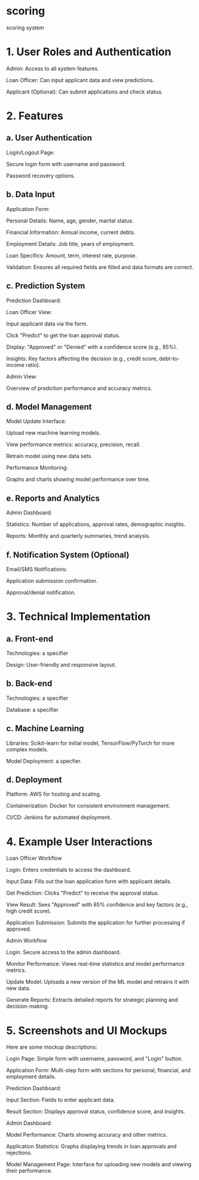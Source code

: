 # scoring
scoring system 

# 1. User Roles and Authentication

Admin: Access to all system features.

Loan Officer: Can input applicant data and view predictions.

Applicant (Optional): Can submit applications and check status.

# 2. Features

## a. User Authentication

Login/Logout Page:

Secure login form with username and password.

Password recovery options.

## b. Data Input

Application Form:

Personal Details: Name, age, gender, marital status.

Financial Information: Annual income, current debts.

Employment Details: Job title, years of employment.

Loan Specifics: Amount, term, interest rate, purpose.

Validation: Ensures all required fields are filled and data formats are correct.

## c. Prediction System

Prediction Dashboard:

Loan Officer View:

Input applicant data via the form.

Click "Predict" to get the loan approval status.

Display: "Approved" or "Denied" with a confidence score (e.g., 85%).

Insights: Key factors affecting the decision (e.g., credit score, debt-to-income ratio).

Admin View:

Overview of prediction performance and accuracy metrics.

## d. Model Management

Model Update Interface:

Upload new machine learning models.

View performance metrics: accuracy, precision, recall.

Retrain model using new data sets.

Performance Monitoring:

Graphs and charts showing model performance over time.

## e. Reports and Analytics

Admin Dashboard:

Statistics: Number of applications, approval rates, demographic insights.

Reports: Monthly and quarterly summaries, trend analysis.

## f. Notification System (Optional)

Email/SMS Notifications:

Application submission confirmation.

Approval/denial notification.

# 3. Technical Implementation

## a. Front-end

Technologies: a specifier

Design: User-friendly and responsive layout.

## b. Back-end

Technologies: a specifier

Database: a specifier

## c. Machine Learning

Libraries: Scikit-learn for initial model, TensorFlow/PyTorch for more complex models.

Model Deployment: a specfier.

## d. Deployment

Platform: AWS for hosting and scaling.

Containerization: Docker for consistent environment management.

CI/CD: Jenkins for automated deployment.

# 4. Example User Interactions

Loan Officer Workflow

Login: Enters credentials to access the dashboard.

Input Data: Fills out the loan application form with applicant details.

Get Prediction: Clicks "Predict" to receive the approval status.

View Result: Sees "Approved" with 85% confidence and key factors (e.g., high credit score).

Application Submission: Submits the application for further processing if approved.

Admin Workflow

Login: Secure access to the admin dashboard.

Monitor Performance: Views real-time statistics and model performance metrics.

Update Model: Uploads a new version of the ML model and retrains it with new data.

Generate Reports: Extracts detailed reports for strategic planning and decision-making.

# 5. Screenshots and UI Mockups

Here are some mockup descriptions:

Login Page: Simple form with username, password, and "Login" button.

Application Form: Multi-step form with sections for personal, financial, and employment details.

Prediction Dashboard:

Input Section: Fields to enter applicant data.

Result Section: Displays approval status, confidence score, and insights.

Admin Dashboard:

Model Performance: Charts showing accuracy and other metrics.

Application Statistics: Graphs displaying trends in loan approvals and rejections.

Model Management Page: Interface for uploading new models and viewing their performance.
